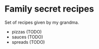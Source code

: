 # Family secret recipes

Set of recipes given by my grandma.

- pizzas (TODO)
- sauces (TODO)
- spreads (TODO)
